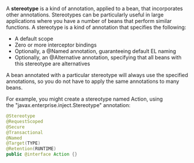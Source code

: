 A **stereotype** is a kind of annotation, applied to a bean, that incorporates other annotations. Stereotypes can be particularly useful in large applications where you have a number of beans that perform similar functions. A stereotype is a kind of annotation that specifies the following:

-   A default scope
-   Zero or more interceptor bindings
-   Optionally, a @Named annotation, guaranteeing default EL naming
-   Optionally, an @Alternative annotation, specifying that all beans with this stereotype are alternatives

A bean annotated with a particular stereotype will always use the specified annotations, so you do not have to apply the same annotations to many beans.

For example, you might create a stereotype named Action, using the "javax.enterprise.inject.Stereotype" annotation:

``` java
@Stereotype
@RequestScoped
@Secure
@Transactional
@Named
@Target(TYPE)
@Retention(RUNTIME)
public @interface Action {}
```
